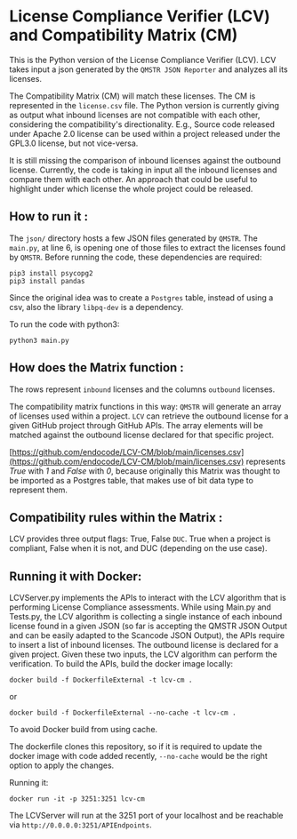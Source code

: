 # License Compliance Verifier (LCV) and Compatibility Matrix (CM)

This is the Python version of the License Compliance Verifier (LCV).
LCV takes input a json generated by the `QMSTR JSON Reporter` and analyzes all its licenses.

The Compatibility Matrix (CM) will match these licenses. The CM is represented in the `license.csv` file.
The Python version is currently giving as output what inbound licenses are not compatible with each other, considering the compatibility's directionality.
E.g., Source code released under Apache 2.0 license can be used within a project released under the GPL3.0 license, but not vice-versa.

It is still missing the comparison of inbound licenses against the outbound license.
Currently, the code is taking in input all the inbound licenses and compare them with each other. An approach that could be useful to highlight under which license the whole project could be released.

## How to run it :
The `json/` directory hosts a few JSON files generated by `QMSTR`.
The `main.py`, at line 6, is opening one of those files to extract the licenses found by `QMSTR`.
Before running the code, these dependencies are required:


```
pip3 install psycopg2
pip3 install pandas

```
Since the original idea was to create a `Postgres` table, instead of using a csv, also the library `libpq-dev` is a dependency.

To run the code with python3:
```
python3 main.py  
```

## How does the Matrix function :
The rows represent `inbound` licenses and the columns `outbound` licenses.

The compatibility matrix functions in this way:
`QMSTR` will generate an array of licenses used within a project.
`LCV` can retrieve the outbound license for a given GitHub project through GitHub APIs.
The array elements will be matched against the outbound license declared for that specific project.

[https://github.com/endocode/LCV-CM/blob/main/licenses.csv](https://github.com/endocode/LCV-CM/blob/main/licenses.csv) represents *True* with *1* and *False* with *0*, because originally this Matrix was thought to be imported as a Postgres table, that makes use of bit data type to represent them.

## Compatibility rules within the Matrix :
LCV provides three output flags: True, False `DUC`.
True when a project is compliant, False when it is not, and DUC (depending on the use case).


## Running it with Docker:
LCVServer.py implements the APIs to interact with the LCV algorithm that is performing License Compliance assessments.
While using Main.py and Tests.py, the LCV algorithm is collecting a single instance of each inbound license found in a given JSON (so far is accepting the QMSTR JSON Output and can be easily adapted to the Scancode JSON Output), the APIs require to insert a list of inbound licenses. The outbound license is declared for a given project.
Given these two inputs, the LCV algorithm can perform the verification.
To build the APIs, build the docker image locally:
```
docker build -f DockerfileExternal -t lcv-cm .
```
or
```
docker build -f DockerfileExternal --no-cache -t lcv-cm .
```
To avoid Docker build from using cache.

The dockerfile clones this repository, so if it is required to update the docker image with code added recently, `--no-cache` would be the right option to apply the changes.

Running it:
```
docker run -it -p 3251:3251 lcv-cm
```
The LCVServer will run at the 3251 port of your localhost and be reachable via `http://0.0.0.0:3251/APIEndpoints`.
